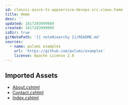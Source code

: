 ```yaml
---
id: classic-azure-ts-appservice-devops.src.views.home
title: Home
desc: ''
updated: 1617203999969
created: 1617203999969
isDir: true
gitNotePath: '{{ noteHiearchy }}/README.md'
sources:
  - name: pulumi examples
    url: 'https://github.com/pulumi/examples'
    license: Apache License 2.0
---
```

## Imported Assets

- [About.cshtml](/assets/about.cshtml)
- [Contact.cshtml](/assets/contact.cshtml)
- [Index.cshtml](/assets/index.cshtml)

